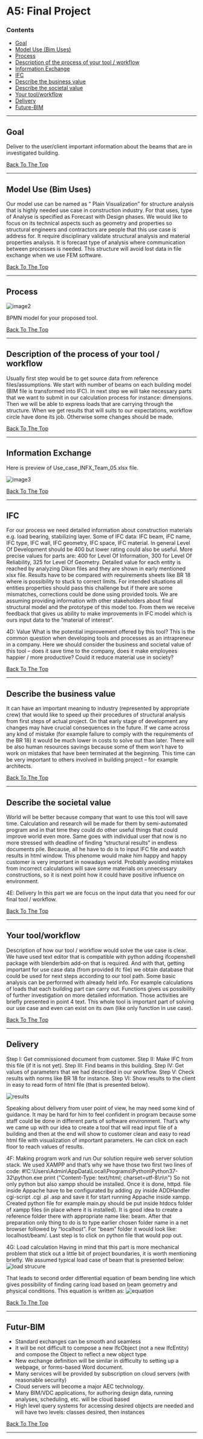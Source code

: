 # A5: Final Project



### Contents


- [Goal](#goal)
- [Model Use (Bim Uses)](#model-use-(bim-Uses))
- [Process](#process)
- [Description of the process of your tool / workflow](#description-of-the-process-of-your-tool-/-workflow)
- [Information Exchange](#information-exchange)
- [IFC](#ifc)
- [Describe the business value](#describe-the-business-value)
- [Describe the societal value](#describe-the-societal-value)
- [Your tool/workflow](#your-tool/workflow)
- [Delivery](#delivery)
- [Future-BIM](#futur-bim)
---

## Goal

Deliver to the user/client important information about the beams that are in investigated building.




[Back To The Top](#A5:-Final-Project-Reflection-Report)

---

## Model Use (Bim Uses)
Our model use can be named as “ Plain Visualization” for structure analysis that is highly needed use case in construction industry. For that uses, type of Analyse is specified as Forecast with Design phases. We would like to focus on its technical aspects such as geometry and properties so structural engineers and contractors are people that this use case is address for. It require disciplinary validate structural analysis and material properties analysis. It is forecast type of analysis where communication between processes is needed. This structure will avoid lost data in file exchange when we use FEM software.

[Back To The Top](#A5:-Final-Project-Reflection-Report)

---

## Process

![image2](https://user-images.githubusercontent.com/114358326/198904215-21980c06-0209-4ae9-8a86-eac8c3553b8f.PNG)

BPMN model for your proposed tool.

[Back To The Top](#A5:-Final-Project-Reflection-Report)

---

## Description of the process of your tool / workflow

Usually first step would be to get source data from reference files/assumptions. We start with number of beams on each building model (BIM file is transformed into IFC). In next step we will take necessary parts that we want to submit in our calculation process for instance: dimensions. Then we will be able to express loads that are carrying through the structure. When we get results that will suits to our expectations, workflow circle have done its job. Otherwise some changes should be made.



[Back To The Top](#A5:-Final-Project-Reflection-Report)

---

## Information Exchange

Here is preview of Use_case_INFX_Team_05.xlsx file.

![image3](https://user-images.githubusercontent.com/114358326/198904295-5dca419e-386b-42a0-bafe-03ffe1588373.PNG)




[Back To The Top](#A5:-Final-Project-Reflection-Report)

---

## IFC

For our process we need detailed information about construction materials e.g. load bearing, stabilizing layer. Some of IFC data: IFC beam, iFC name, IFC type, IFC wall, IFC geometry, IFC space, IFC material. In general Level Of Development should be 400 but lower rating could also be useful. More precise values for parts are: 400 for Level Of Information, 300 for Level Of Reliability, 325 for Level Of Geometry. Detailed value for each entity is reached by analyzing Dikon files and they are shown in early mentioned xlsx file. Results have to be compared with requirements sheets like BR 18 where is possibility to stuck to correct limits. For intended situations all entities properties should pass this challenge but if there are some mismatches, corrections could be done using provided tools. We are assuming providing information with other stakeholders about final structural model and the prototype of this model too. From them we receive feedback that gives us ability to make improvements in IFC model which is ours input data to the “material of interest”.


4D: Value What is the potential improvement offered by this tool? This is the common question when developing tools and processes as an intrapreneur in a company. Here we should consider the business and societal value of this tool – does it save time to the company, does it make employees happier / more productive? Could it reduce material use in society?





[Back To The Top](#A5:-Final-Project-Reflection-Report)

---

## Describe the business value

It can have an important meaning to industry (represented by appropriate crew) that would like to speed up their procedures of structural analysis from first steps of actual project. On that early stage of development any changes may have crucial consequences in the future. If we came across any kind of mistake (for example failure to comply with the requirements of the BR 18) it would be much lower in costs to solve out than later. There will be also human resources savings because some of them won’t have to work on mistakes that have been terminated at the beginning. This time can be very important to others involved in building project – for example architects.




[Back To The Top](#A5:-Final-Project-Reflection-Report)

---

## Describe the societal value

World will be better because company that want to use this tool will save time. Calculation and research will be made for them by semi-automated program and in that time they could do other useful things that could improve world even more. Same goes with individual user that now is no more stressed with deadline of finding “structural results” in endless documents pile. Because, all he have to do is to input IFC file and watch results in html window. This phenome would make him happy and happy customer is very important in nowadays world. Probably avoiding mistakes from incorrect calculations will save some materials on unnecessary constructions, so it is next point how it could have positive influence on environment.

4E: Delivery In this part we are focus on the input data that you need for our final tool / workflow.





[Back To The Top](#A5:-Final-Project-Reflection-Report)

---


## Your tool/workflow


Description of how our tool / workflow would solve the use case is clear. We have used text editor that is compatible with python adding ifcopenshell package with blenderbim add-on that is required. And with that, getting important for use case data (from provided ifc file) we obtain database that could be used for next steps according to our tool path. Some basic analysis can be performed with already held info. For example calculations of loads that each building part can carry out. Functions gives us possibility of further investigation on more detailed information. Those activities are briefly presented in point 4 text. This whole tool is important part of solving our use case and even can exist on its own (like only function in use case).




[Back To The Top](#A5:-Final-Project-Reflection-Report)

---


## Delivery


Step I: Get commissioned document from customer.
Step II: Make IFC from this file (if it is not yet).
Step III: Find beams in this building.
Step IV: Get values of parameters that we had described in our workflow.
Step V: Check results with norms like BR 18 for instance.
Step VI: Show results to the client in easy to read form of html file (that is presented below).

 ![results](https://user-images.githubusercontent.com/114358326/204156557-1e21fd6b-ddfc-44ad-9b24-779f9f6998b2.JPG)


Speaking about delivery from user point of view, he may need some kind of guidance. It may be hard for him to feel confident in program because some staff could be done in different parts of software environment. That’s why we came up with our idea to create a tool that will read input file of a building and then at the end will show to customer clean and easy to read html file with visualization of important parameters. He can click on each floor to reach values of results.

4F: Making program work and run
Our solution require web server solution stack. We used XAMPP and that’s why we have those two first two lines of code:
#!C:\Users\Admin\AppData\Local\Programs\Python\Python37-32\python.exe
print ("Content-Type: text/html; charset=utf-8\n\n")
So not only python but also xampp should be installed. Once it is done, httpd. file inside Appache have to be configurated by adding .py inside ADDHandler cgi-script .cgi .pl .asp and save it for start running Appache inside xampp. 
Created python file for example main.py should be put inside htdocs folder of xampp files (in place where it is installed). It is good idea to create a reference folder there with appropriate name like: beam.
After that preparation only thing to do is to type earlier chosen folder name in a net browser followed by “localhost”. For “beam” folder it would look like: localhost/beam/. Last step is to click on python file that would pop out.

4G: Load calculation
Having in mind that this part is more mechanical problem that stick out a little bit of project boundaries, it is worth mentioning briefly. We assumed typical load case of beam that is presented below:
![load strucure](https://user-images.githubusercontent.com/114358326/204156612-ea53bd76-ba60-49a5-b8dc-4899e15d0ce1.JPG)

That leads to second order differential equation of beam bending line which gives possibility of finding caring load based on beam geometry and physical conditions. This equation is written as:
![equation](https://user-images.githubusercontent.com/114358326/204156658-d01dfccf-f4f4-4bcb-a6f0-3698519f5699.JPG)


[Back To The Top](#A5:-Final-Project-Reflection-Report)

---



## Futur-BIM


- Standard exchanges can be smooth and seamless
- It will be not difficult to compose a new IfcObject (not a new IfcEntity) and compose the Object to reflect a new object type 
- New exchange definition will be similar in difficulty to setting up a webpage, or forms-based Word document. 
- Many services will be provided by subscription on cloud servers
(with reasonable security)
- Cloud servers will become a major AEC technology. 
- Many BIM/VDC applications, for authoring design data, running analyses, scheduling, etc. will be cloud based 
- High level query systems for accessing desired objects are needed and will have two levels: classes desired, then instances




[Back To The Top](#A5:-Final-Project-Reflection-Report)

---

